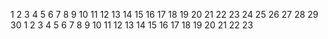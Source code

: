 1
2
3
4
5
6
7
8
9
10
11
12
13
14
15
16
17
18
19
20
21
22
23
24
25
26
27
28
29
30
1
2
3
4
5
6
7
8
9
10
11
12
13
14
15
16
17
18
19
20
21
22
23

